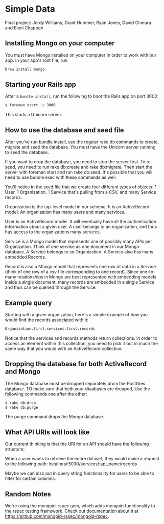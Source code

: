 # Simple Data

Final project: Jordy Williams, Grant Hummer, Ryan Jones, David Chmura and Eleni Chappen

## Installing Mongo on your computer

You must have Mongo installed on your computer in order to work with our app. In your app's root file, run:

```sh
brew install mongo
```

## Starting your Rails app

After a `bundle install`, run the following to boot the Rails app on port 3000:

```sh
$ foreman start -p 3000
```

This starts a Unicorn server.

## How to use the database and seed file

After you've run bundle install, use the regular rake db commands to create, migrate and seed the database. You must have the Unicorn server running to seed the database.

If you want to drop the database, you need to stop the server first. To re-seed, you need to run rake db:create and rake db:migrate. Then start the server with foreman start and run rake db:seed. It's possible that you will need to use bundle exec with these commands as well.

You'll notice in the seed file that we create four different types of objects: 1 User, 1 Organization, 1 Service that's pulling from a CSV, and many Service records.

Organization is the top-level model in our schema. It is an ActiveRecord model. An organization has many users and many services.

User is an ActiveRecord model. It will eventually have all the authentication information about a given user. A user belongs to an organization, and thus has access to the organizations many services.

Service is a Mongo model that represents one of possibly many APIs per Organization. Think of one service as one document in our Mongo database. A Service belongs to an Organization. A Service also has many embedded Records.

Record is also a Mongo model that represents one row of data in a Service (think of one row of a csv file corresponding to one record). Since one-to-many relationships in Mongo are best represented with embedding models inside a single document, many records are embedded in a single Service and thus can be queried through the Service.

## Example query

Starting with a given organization, here's a simple example of how you would find the records associated with it:

```sh
Organization.first.services.first.records
```

Notice that the services and records methods return collections. In order to access an element within this collection, you need to pick it out in much the same way that you would with an ActiveRecord collection.

## Dropping the database for both ActiveRecord and Mongo

The Mongo database must be dropped separately drom the PostGres database. TO make sure that both your dtaabases are dropped, Use the following commands one after the other:

```sh
$ rake db:drop
$ rake db:purge
```

The purge command drops the Mongo database.

## What API URIs will look like

Our current thinking is that the URI for an API should have the following structure:

When a user wants to retrieve the entire dataset, they would make a request to the following path:
localhost:5000/services/:api_name/records

Maybe we can also put in query string functionality for users to be able to filter for certain columns.


## Random Notes

We're using the mongoid-rspec gem, which adds mongoid functionality to the rspec testing framework. Check out documentation about it at https://github.com/mongoid-rspec/mongoid-rspec.



